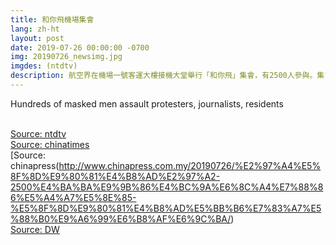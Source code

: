 ```yaml
---
title: 和你飛機場集會
lang: zh-ht
layout: post
date: 2019-07-26 00:00:00 -0700
img: 20190726_newsimg.jpg
imgdes: (ntdtv)
description: 航空界在機場一號客運大樓接機大堂舉行「和你飛」集會，有2500人參與。集會人士要求政府回應民間的五大訴求：撤回修例、撤回暴動定性、撤銷檢控被捕人士、成立獨立調查委員會追究警隊濫權、立即雙普選。
---
```


Hundreds of masked men assault protesters, journalists, residents

<br>[Source: ntdtv](https://www.ntdtv.com/gb/2019/07/27/a102631398.html)
<br>[Source: chinatimes](https://www.chinatimes.com/newspapers/20190727000538-260102?chdtv)
<br>[Source: chinapress(http://www.chinapress.com.my/20190726/%E2%97%A4%E5%8F%8D%E9%80%81%E4%B8%AD%E2%97%A2-2500%E4%BA%BA%E9%9B%86%E4%BC%9A%E6%8C%A4%E7%88%86%E5%A4%A7%E5%8E%85-%E5%8F%8D%E9%80%81%E4%B8%AD%E5%BB%B6%E7%83%A7%E5%88%B0%E9%A6%99%E6%B8%AF%E6%9C%BA/)
<br>[Source: DW](https://www.dw.com/zh/%E9%A6%99%E6%B8%AF%E6%9C%BA%E5%9C%BA%E9%9B%86%E4%BC%9A-%E8%AE%A9%E5%90%84%E5%9C%B0%E4%B9%98%E5%AE%A2%E7%9F%A5%E6%83%85/a-49758610)